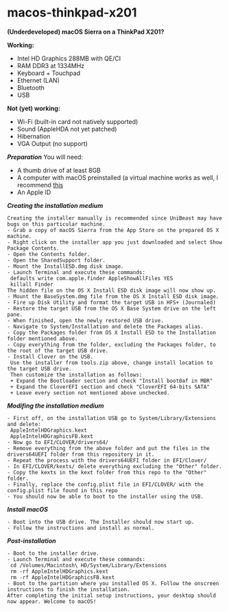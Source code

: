 # macos-thinkpad-x201
**(Underdeveloped) macOS Sierra on a ThinkPad X201?**

**Working:**
- Intel HD Graphics 288MB with QE/CI
- RAM DDR3 at 1334MHz
- Keyboard + Touchpad
- Ethernet (LAN)
- Bluetooth
- USB

**Not (yet) working:**
- Wi-Fi (built-in card not natively supported)
- Sound (AppleHDA not yet patched)
- Hibernation
- VGA Output (no support)

**_Preparation_**
You will need:
- A thumb drive of at least 8GB
- A computer with macOS preinstalled (a virtual machine works as well, I recommend [this](https://techsviewer.com/how-to-install-mac-os-x-el-capitan-on-vmware-on-pc/)
- An Apple ID

**_Creating the installation medium_**
```
Creating the installer manually is recommended since UniBeast may have bugs on this particular machine.
- Grab a copy of macOS Sierra from the App Store on the prepared OS X machine.
- Right click on the installer app you just downloaded and select Show Package Contents.
- Open the Contents folder.
- Open the SharedSupport folder.
- Mount the InstallESD.dmg disk image.
- Launch Terminal and execute these commands:
 defaults write com.apple.finder AppleShowAllFiles YES
 killall Finder
The hidden file on the OS X Install ESD disk image will now show up.
- Mount the BaseSystem.dmg file from the OS X Install ESD disk image.
- Fire up Disk Utility and format the target USB in HFS+ (Journaled)
- Restore the target USB from the OS X Base System drive on the left pane.
- When finished, open the newly restored USB drive.
- Navigate to System/Installation and delete the Packages alias.
- Copy the Packages folder from OS X Install ESD to the Installation folder mentioned above.
- Copy everything from the folder, excluding the Packages folder, to the root of the target USB drive.
- Install Clover on the USB.
 Use the installer from tools.zip above, change install location to the target USB drive.
 Then customize the installation as follows:
 + Expand the Bootloader section and check "Install boot0af in MBR"
 + Expand the CloverEFI section and check "CloverEFI 64-bits SATA"
 + Leave every section not mentioned above unchecked.
```

**_Modifing the installation medium_**
```
- First off, on the installation USB go to System/Library/Extensions and delete:
 AppleIntelHDGraphics.kext
 AppleIntelHDGraphicsFB.kext
- Now go to EFI/CLOVER/drivers64/
- Remove everything from the above folder and put the files in the drivers64UEFI folder from this repository in it.
- Repeat the process with the drivers64UEFI folder in EFI/Clover/
- In EFI/CLOVER/kexts/ delete everything excluding the "Other" folder.
- Copy the kexts in the kext folder from this repo to the "Other" folder.
- Finally, replace the config.plist file in EFI/CLOVER/ with the config.plist file found in this repo
- You should now be able to boot to the installer using the USB.
```

**_Install macOS_**
```
- Boot into the USB drive. The Installer should now start up.
- Follow the instructions and install as normal.
```

**_Post-installation_**
```
- Boot to the installer drive.
- Launch Terminal and execute these commands:
 cd /Volumes/Macintosh\ HD/System/Library/Extensions
 rm -rf AppleIntelHDGraphics.kext
 rm -rf AppleIntelHDGraphicsFB.kext
- Boot to the partition where you installed OS X. Follow the onscreen instructions to finish the installation. 
After completing the initial setup instructions, your desktop should now appear. Welcome to macOS! 
```
